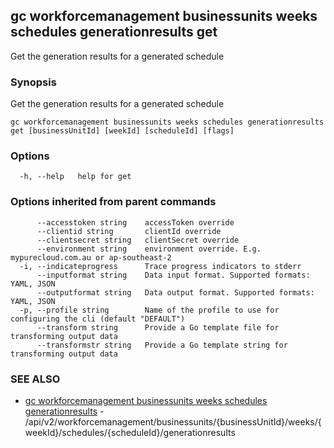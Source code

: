 ## gc workforcemanagement businessunits weeks schedules generationresults get

Get the generation results for a generated schedule

### Synopsis

Get the generation results for a generated schedule

```
gc workforcemanagement businessunits weeks schedules generationresults get [businessUnitId] [weekId] [scheduleId] [flags]
```

### Options

```
  -h, --help   help for get
```

### Options inherited from parent commands

```
      --accesstoken string    accessToken override
      --clientid string       clientId override
      --clientsecret string   clientSecret override
      --environment string    environment override. E.g. mypurecloud.com.au or ap-southeast-2
  -i, --indicateprogress      Trace progress indicators to stderr
      --inputformat string    Data input format. Supported formats: YAML, JSON
      --outputformat string   Data output format. Supported formats: YAML, JSON
  -p, --profile string        Name of the profile to use for configuring the cli (default "DEFAULT")
      --transform string      Provide a Go template file for transforming output data
      --transformstr string   Provide a Go template string for transforming output data
```

### SEE ALSO

* [gc workforcemanagement businessunits weeks schedules generationresults](gc_workforcemanagement_businessunits_weeks_schedules_generationresults.html)	 - /api/v2/workforcemanagement/businessunits/{businessUnitId}/weeks/{weekId}/schedules/{scheduleId}/generationresults


